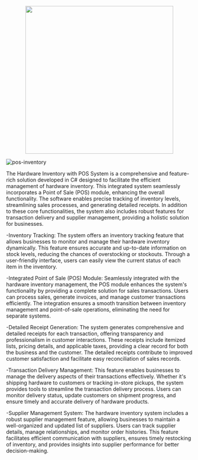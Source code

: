 <p align="center"><img src="https://miro.medium.com/v2/resize:fit:1400/1*_NVBTVdmjt3Qvq3CZOySXg.png" width="400"></p>

![pos-inventory](https://github.com/Olivares1234/Hardware-Inventory-POS-System/assets/83743108/fe02619a-25df-4c38-9fa2-5bc56e3115c8)

The Hardware Inventory with POS System is a comprehensive and feature-rich solution developed in C# designed to facilitate the efficient management of hardware inventory. This integrated system seamlessly incorporates a Point of Sale (POS) module, enhancing the overall functionality. The software enables precise tracking of inventory levels, streamlining sales processes, and generating detailed receipts. In addition to these core functionalities, the system also includes robust features for transaction delivery and supplier management, providing a holistic solution for businesses.

-Inventory Tracking:
The system offers an inventory tracking feature that allows businesses to monitor and manage their hardware inventory dynamically. This feature ensures accurate and up-to-date information on stock levels, reducing the chances of overstocking or stockouts. Through a user-friendly interface, users can easily view the current status of each item in the inventory.

-Integrated Point of Sale (POS) Module:
Seamlessly integrated with the hardware inventory management, the POS module enhances the system's functionality by providing a complete solution for sales transactions. Users can process sales, generate invoices, and manage customer transactions efficiently. The integration ensures a smooth transition between inventory management and point-of-sale operations, eliminating the need for separate systems.

-Detailed Receipt Generation:
The system generates comprehensive and detailed receipts for each transaction, offering transparency and professionalism in customer interactions. These receipts include itemized lists, pricing details, and applicable taxes, providing a clear record for both the business and the customer. The detailed receipts contribute to improved customer satisfaction and facilitate easy reconciliation of sales records.

-Transaction Delivery Management:
This feature enables businesses to manage the delivery aspects of their transactions effectively. Whether it's shipping hardware to customers or tracking in-store pickups, the system provides tools to streamline the transaction delivery process. Users can monitor delivery status, update customers on shipment progress, and ensure timely and accurate delivery of hardware products.

-Supplier Management System:
The hardware inventory system includes a robust supplier management feature, allowing businesses to maintain a well-organized and updated list of suppliers. Users can track supplier details, manage relationships, and monitor order histories. This feature facilitates efficient communication with suppliers, ensures timely restocking of inventory, and provides insights into supplier performance for better decision-making.










